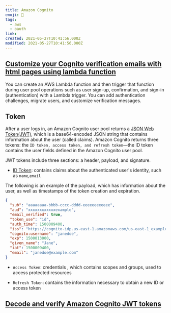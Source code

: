 ```yaml
---
title: Amazon Cognito
emoji: 📝
tags:
  - aws
  - oauth
link:
created: 2021-05-27T10:41:56.000Z
modified: 2021-05-27T10:41:56.000Z
---
```


## [Customize your Cognito verification emails with html pages using lambda function](https://medium.com/@hasnat_33856/customize-your-cognito-verification-emails-with-html-pages-using-lambda-function-e6fff7ebfb94)

You can create an AWS Lambda function and then trigger that function during user pool operations such as user sign-up, confirmation, and sign-in (authentication) with a Lambda trigger. You can add authentication challenges, migrate users, and customize verification messages.

## Token

After a user logs in, an Amazon Cognito user pool returns a [JSON Web Token(JWT)](https://tools.ietf.org/html/rfc7519), which is a base64-encoded JSON string that contains information about the user (called claims). Amazon Cognito returns three tokens: the `ID token, access token, and refresh token`—the ID token contains the user fields defined in the Amazon Cognito user pool.

JWT tokens include three sections: a header, payload, and signature.

- [ID Token](https://openid.net/specs/openid-connect-core-1_0.html#IDToken): contains claims about the authenticated user's identity, such as `name`,`email`

The following is an example of the payload, which has information about the user, as well as timestamps of the token creation and expiration.

```json
{
  "sub": "aaaaaaaa-bbbb-cccc-dddd-eeeeeeeeeeee",
  "aud": "xxxxxxxxxxxxexample",
  "email_verified": true,
  "token_use": "id",
  "auth_time": 1500009400,
  "iss": "https://cognito-idp.us-east-1.amazonaws.com/us-east-1_example",
  "cognito:username": "janedoe",
  "exp": 1500013000,
  "given_name": "Jane",
  "iat": 1500009400,
  "email": "janedoe@example.com"
}
```

- `Access Token`: credentials , which contains scopes and groups, used to access protected resources

- `Refresh Token`: contains the information necessary to obtain a new ID or access token

## [Decode and verify Amazon Cognito JWT tokens](https://github.com/awslabs/aws-support-tools/tree/master/Cognito/decode-verify-jwt)

